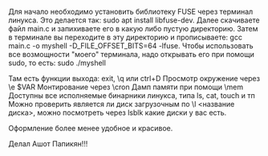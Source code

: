 Для начало необходимо установить библиотеку FUSE через терминал линукса. Это делается так: sudo apt install libfuse-dev.
Далее скачиваете файл main.c и запихиваете его в какую либо пустую директорию. Затем в терминале вы переходите в эту директорию и прописываете: gcc main.c -o myshell -D_FILE_OFFSET_BITS=64 -lfuse.
Чтобы использовать все возмощности "моего" терминала, надо открывать его при помощи sudo, то есть: sudo ./myshell

Там есть функции выхода: exit, \q или ctrl+D
Просмотр окружение через \e $VAR <PATH>
Монтирование через \cron
Дамп памяти при помощи \mem <procpid>
Доступны все исполняемые бинарники линукса, типа ls, cat, touch и тп
Можно проверить является ли диск загрузочным по \l <название диска>, можно посмотреть через lsblk какие диски у вас есть.

Оформление более менее удобное и красивое. 

Делал Ашот Папикян!!!
